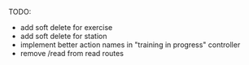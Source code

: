 TODO:
* add soft delete for exercise
* add soft delete for station
* implement better action names in "training in progress" controller
* remove /read from read routes